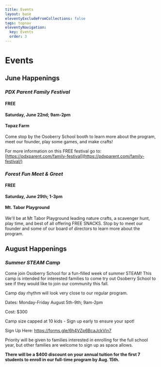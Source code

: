 ```yaml
---
title: Events
layout: base
eleventyExcludeFromCollections: false
tags: topnav
eleventyNavigation:
  key: Events
  order: 3
---
```

# Events

## June Happenings

### *PDX Parent Family Festival*

#### FREE

#### Saturday, June 22nd; 9am-2pm

#### Topaz Farm

Come stop by the Osoberry School booth to learn more about the program, meet our founder, play some games, and make crafts! 

For more information on this FREE festival go to: [https://pdxparent.com/family-festival](https://pdxparent.com/family-festival/)

[](https://pdxparent.com/family-festival/)

### *Forest Fun Meet & Greet*

#### FREE

#### Saturday, June 29th; 1-3pm

#### Mt. Tabor Playground

We'll be at Mt Tabor Playground leading nature crafts, a scavenger hunt, play time, and best of all offering FREE SNACKS. Stop by to meet our founder and some of our board of directors to learn more about the program.

## August Happenings

### *Summer STEAM Camp*

Come join Osoberry School for a fun-filled week of summer STEAM! This camp is intended for interested families to come try out Osoberry School to see if they would like to join our community this fall. 

Camp day rhythm will look very close to our regular program. 

Dates: Monday-Friday August 5th-9th; 9am-2pm

Cost: $300

Camp size capped at 10 kids - Sign up early to ensure your spot!

Sign Up Here: <https://forms.gle/6h4VZp6BcaJckVin7>

Priority will be given to families interested in enrolling for the full school year, but other families are welcome to sign up as space allows. 

**There will be a $400 discount on your annual tuition for the first 7 students to enroll in our full-time program by Aug. 15th.**
